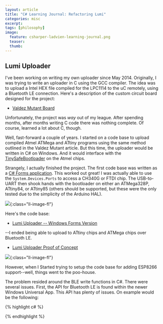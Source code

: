 ```yaml
---
layout: article
title: "C# Learning Journal: Refactoring Lumi"
categories: misc
excerpt:
tags: [philosophy]
image:
  feature: csharper-ladvien-learning-journal.png
  teaser:
  thumb:
---
```


## Lumi Uploader

I've been working on writing my own uploader since May 2014.  Originally, I was trying to write an uploader in C using the GCC compiler.  The idea was to upload a Intel HEX file compiled for the LPC1114 to the uC remotely, using a Bluetooth LE connection.  Here's a description of the custom circuit board designed for the project:

* [Valdez Mutant Board](http://ladvien.github.io/robots/valdez-mutant-board/)

Unfortunately, the project was _way_ out of my league.  After spending months, after months writing C code there was nothing complete.  Of course, learned a lot about C, though.

Well, fast-forward a couple of years.  I started on a code base to upload compiled Atmel ATMega and ATtiny programs using the same method outlined in the Valdez Mutant article.  But this time, the uploader would be written in C# on Windows.  And it would interface with the [TinySafeBootloader](http://ladvien.github.io/robots/tsb/) on the Atmel chips.

Strangely, I actually finished the project.  The first code base was written as a [C# Forms application](https://msdn.microsoft.com/en-us/library/360kwx3z(v=vs.90).aspx).  This worked out great!  I was actually able to use the `System.Devices.Ports` to access a CH340G or FTDI chip.  The USB-to-UART then shook hands with the bootloader on either an ATMega328P, ATtiny84, or ATtiny85 (others should be supported, but these were the only tested due to the simplicity of the Arduino HAL).

![](http://ladvien.github.io/images/lumi_blink_upload2.PNG){:class="ll-image-fl"}

Here's the code base:

* [Lumi Uploader -- Windows Forms Version](https://github.com/Ladvien/Lumi_TinySafeBoot_Uploader)


--I ended being able to upload to ATtiny chips and ATMega chips over Bluetooth LE.

* [Lumi Uploader Proof of Concept](https://www.youtube.com/watch?v=mLfFbrijakc)

![](http://ladvien.github.io/images/pooh.png){:class="ll-image-fl"}

However, when I Started trying to setup the code base for adding ESP8266 support--well, things went to the poo-house.

The problem resided around the BLE write functions in C#.  There were several issues.  First, the API for Bluetooth LE is found within the newer Windows Universal App.  This API has plenty of issues.  On example would be the following:

{% highlight c# %}

{% endhighlight %}
